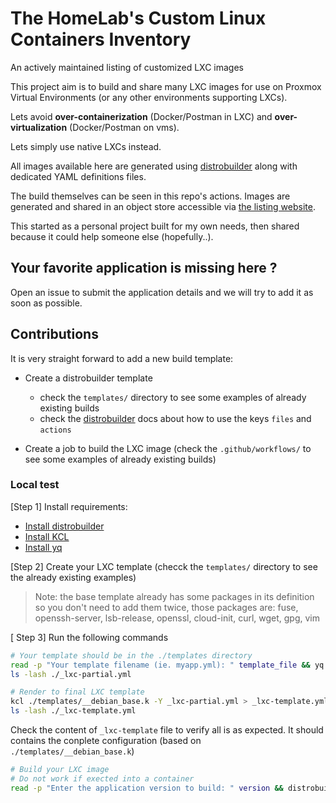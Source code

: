# The HomeLab's Custom Linux Containers Inventory

An actively maintained listing of customized LXC images

This project aim is to build and share many LXC images for use on Proxmox Virtual Environments (or any other environments supporting LXCs).

Lets avoid **over-containerization** (Docker/Postman in LXC) and **over-virtualization** (Docker/Postman on vms).

Lets simply use native LXCs instead.

All images available here are generated using [distrobuilder](https://linuxcontainers.org/distrobuilder/docs/latest) along with dedicated YAML definitions files.

The build themselves can be seen in this repo's actions.
Images are generated and shared in an object store accessible via [the listing website](https://lxc-images.soubilabs.xyz/).

This started as a personal project built for my own needs, then shared because it could help someone else (hopefully..).

## Your favorite application is missing here ?

Open an issue to submit the application details and we will try to add it as soon as possible.

## Contributions

It is very straight forward to add a new build template:

- Create a distrobuilder template

   - check the `templates/` directory to see some examples of already existing builds
   - check the [distrobuilder](https://linuxcontainers.org/distrobuilder/docs/latest/) docs about how to use the keys `files` and `actions`

- Create a job to build the LXC image (check the `.github/workflows/` to see some examples of already existing builds)

### Local test

[Step 1] Install requirements:

- [Install distrobuilder](https://linuxcontainers.org/distrobuilder/docs/latest/howto/install/)
- [Install KCL](https://www.kcl-lang.io/docs/user_docs/getting-started/install)
- [Install yq](https://mikefarah.gitbook.io/yq#install)

[Step 2] Create your LXC template (checck the `templates/` directory to see the already existing examples)
> Note: the base template already has some packages in its definition so you don't need to add them twice, those packages are: fuse, openssh-server, lsb-release, openssl, cloud-init, curl, wget, gpg, vim

[ Step 3] Run the following commands

```sh {"id":"01J0MNYBZ7PPTE87YJCNJPC101"}
# Your template should be in the ./templates directory
read -p "Your template filename (ie. myapp.yml): " template_file && yq eval '. as $root | {"kcl_options": [{"key": "build-instructions", "value": $root}]}' ./templates/${template_file} > _lxc-partial.yml && echo "_lxc-partial.yml has been successfully generated !"
ls -lash ./_lxc-partial.yml
```

```sh {"id":"01J0MPD5W78R3GD6JKZRV9WHHS"}
# Render to final LXC template
kcl ./templates/__debian_base.k -Y _lxc-partial.yml > _lxc-template.yml && echo "_lxc-template.yml has been successfully generated !"
ls -lash ./_lxc-template.yml
```

Check the content of `_lxc-template` file to verify all is as expected. It should contains the conplete configuration (based on `./templates/__debian_base.k`)

```sh {"excludeFromRunAll":"false","id":"01J0MPGBG024BTJHTE54YMJP97"}
# Build your LXC image
# Do not work if exected into a container
read -p "Enter the application version to build: " version && distrobuilder build-lxc _lxc-template.yml -o image.architecture=amd64 -o image.release=bookworm -o image.serial="${version}" -o source.url="http://ftp.us.debian.org/debian"
```
